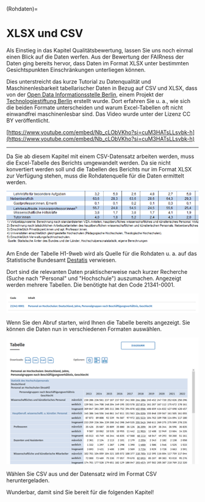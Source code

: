 (Rohdaten)=
# XLSX und CSV

Als Einstieg in das Kapitel Qualitätsbewertung, lassen Sie uns noch einmal einen Blick auf die Daten werfen. Aus der Bewertung der FAIRness der Daten ging bereits hervor, dass Daten im Format XLSX unter bestimmten Gesichtspunkten Einschränkungen unterliegen können.

Dies unterstreicht das kurze Tutorial zu Datenqualität und Maschinenlesbarkeit tabellarischer Daten in Bezug auf CSV und XLSX, dass von der [Open Data Informationsstelle Berlin](https://odis-berlin.de/), einem Projekt der [Technologiestiftung Berlin](https://www.technologiestiftung-berlin.de/) erstellt wurde. Dort erfahren Sie u. a., wie sich die beiden Formate unterscheiden und warum Excel-Tabellen oft nicht einwandfrei maschinenlesbar sind. Das Video wurde unter der Lizenz CC BY veröffentlicht.

[https://www.youtube.com/embed/Nb_cLObVKho?si=cuM3HATsLLsvbk-h](https://www.youtube.com/embed/Nb_cLObVKho?si=cuM3HATsLLsvbk-h)


---


Da Sie ab diesem Kapitel mit einem CSV-Datensatz arbeiten werden, muss die Excel-Tabelle des Berichts umgewandelt werden. Da sie nicht konvertiert werden soll und die Tabellen des Berichts nur im Format XLSX zur Verfügung stehen, muss die Rohdatenquelle für die Daten ermittelt werden.

![Quellenangabe](_images/Quelle_Destatis.PNG)


Am Ende der Tabelle H1-9web wird als Quelle für die Rohdaten u. a. auf das Statistische Bundesamt [Destatis](https://www-genesis.destatis.de/genesis/online) verwiesen. 

Dort sind die relevanten Daten praktischerweise nach kurzer Recherche (Suche nach "Personal" und "Hochschule") auszumachen. Angezeigt werden mehrere Tabellen. Die benötigte hat den Code 21341-0001.

![Anzeige der Suchergebnisse](_images/Destatis_Suche.PNG)


Wenn Sie den Abruf starten, wird Ihnen die Tabelle bereits angezeigt. Sie können die Daten nun in verschiedenen Formaten auswählen.

![Anzeige der Tabelle](_images/Destatis_Abruf.PNG)


Wählen Sie CSV aus und der Datensatz wird im Format CSV heruntergeladen.


Wunderbar, damit sind Sie bereit für die folgenden Kapitel!
